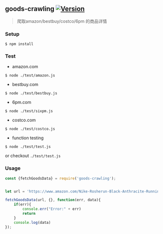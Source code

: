 ## goods-crawling [![Version](https://img.shields.io/npm/v/goods-crawling.svg)](https://www.npmjs.com/package/goods-crawling)
> 爬取amazon/bestbuy/costco/6pm 的商品详情 

### Setup

```
$ npm install
```

### Test

- amazon.com
```
$ node ./test/amazon.js
```

- bestbuy.com
```
$ node ./test/bestbuy.js
```

- 6pm.com
```
$ node ./test/sixpm.js
```

- costco.com
```
$ node ./test/costco.js
```

- function testing

```
$ node ./test/test.js
```

or checkout `./test/test.js`

### Usage

```js
const {fetchGoodsData} = require('goods-crawling');


let url = 'https://www.amazon.com/Nike-Rosherun-Black-Anthracite-Running/dp/B00BOR6I68/ref=sr_1_2?ie=UTF8&qid=1472541714&sr=8-2&keywords=nike';

fetchGoodsData(url, {}, function(err, data){
    if(err){
        console.err("Error:" + err)
        return
    }
    console.log(data)
});


```